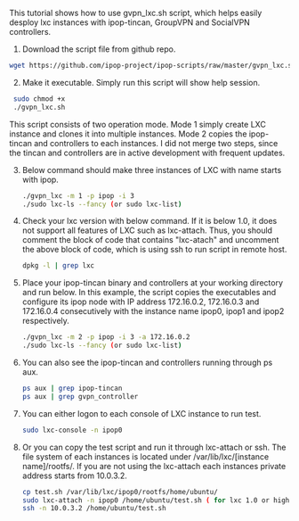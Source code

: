 This tutorial shows how to use gvpn_lxc.sh script, which helps easily desploy lxc instances with ipop-tincan, GroupVPN and SocialVPN controllers.

1. Download the script file from github repo.

  ```bash
  wget https://github.com/ipop-project/ipop-scripts/raw/master/gvpn_lxc.sh
  ```

2. Make it executable. Simply run this script will show help session. 
 ```bash
  sudo chmod +x 
  ./gvpn_lxc.sh
  ```

This script consists of two operation mode. Mode 1 simply create LXC instance and clones it into multiple instances. Mode 2 copies the ipop-tincan and controllers to each instances. I did not merge two steps, since the tincan and controllers are in active development with frequent updates. 

3. Below command should make three instances of LXC with name starts with ipop. 
   ```bash
   ./gvpn_lxc -m 1 -p ipop -i 3 
   ./sudo lxc-ls --fancy (or sudo lxc-list)
   ```

4. Check your lxc version with below command. If it is below 1.0, it does not support all features of LXC such as lxc-attach. Thus, you should comment the block of code that contains "lxc-atach" and uncomment the above block of code, which is using ssh to run script in remote host. 

   ```bash
   dpkg -l | grep lxc
   ```

5. Place your ipop-tincan binary and controllers at your working directory and run below. In this example, the script copies the executables and configure its ipop node with IP address 172.16.0.2, 172.16.0.3 and 172.16.0.4 consecutively with the instance name ipop0, ipop1 and ipop2 respectively. 

   ```bash
   ./gvpn_lxc -m 2 -p ipop -i 3 -a 172.16.0.2
   ./sudo lxc-ls --fancy (or sudo lxc-list)
   ```
5. You can also see the ipop-tincan and controllers running through ps aux. 

   ```bash
   ps aux | grep ipop-tincan
   ps aux | grep gvpn_controller
   ```

6. You can either logon to each console of LXC instance to run test. 

   ```bash
   sudo lxc-console -n ipop0
   ```

7. Or you can copy the test script and run it through lxc-attach or ssh. The file system of each instances is located under /var/lib/lxc/[instance name]/rootfs/. If you are not using the lxc-attach each instances private address starts from 10.0.3.2.

   ```bash
   cp test.sh /var/lib/lxc/ipop0/rootfs/home/ubuntu/
   sudo lxc-attach -n ipop0 /home/ubuntu/test.sh ( for lxc 1.0 or higher)
   ssh -n 10.0.3.2 /home/ubuntu/test.sh
   ```
  
